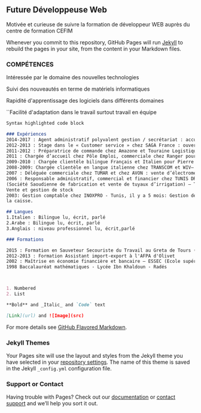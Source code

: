 ## Future Développeuse Web

Motivée et curieuse de suivre la formation de développeur WEB auprès du centre de formation CEFIM

Whenever you commit to this repository, GitHub Pages will run [Jekyll](https://jekyllrb.com/) to rebuild the pages in your site, from the content in your Markdown files.

### COMPÉTENCES

Intéressée par le domaine des nouvelles technologies

Suivi des nouveautés en terme de matériels informatiques

Rapidité d'apprentissage des logiciels dans différents domaines

``Facilité d'adaptation dans le travail surtout travail en équipe

```markdown
Syntax highlighted code block

### Expériences
2014-2017 : Agent administratif polyvalent gestion / secrétariat : accueil des parents et des élèves, prise d’appels, enregistrement des factures sur GFC, saisie des chèques et des espèces sur GTI, classement, archivage, suivi de la cantine, contrôle et modification des informations sur SIECLE et PRONOTE au Collège Léonard de Vinci à Tours. 
2012-2013 : Stage dans le « Customer service » chez SAGA France : ouverture dossier import et export, suivi livraison-dédouanement, négociation des tarifs avec transporteurs.
2011-2012 : Préparatrice de commande chez Amazone et Touraine Logistique
2011 : Chargée d’accueil chez Pôle Emploi, commerciale chez Ranger pour Alice
2009-2010 : Chargée clientèle bilingue Français et Italien pour Pierre et Vacances chez Teleperformance : suivi des réservations, conseil et gestion des litiges, paiement étrangers, modification et corrections de dossiers.
2008-2009: Chargée clientèle en langue italienne chez TRANSCOM et WIV– Tunis, 1 an : Conseillère clientèle, saisie des opérations techniques de télécommunications de la téléphonie fixe italienne TELE2.
2007 : Déléguée commerciale chez TUMAR et chez AVON : vente d’électroménager et de produits cosmétiques
2006 : Responsable administratif, commercial et financier chez TUNIS DRIP 
(Société Saoudienne de fabrication et vente de tuyaux d’irrigation) – Tunis, 3 mois
Vente et gestion de stock
2003: Gestion comptable chez INOXPRO - Tunis, il y a 5 mois: Gestion des opérations comptables, recouvrées, suivies d'opérations bancaires  de la trésorerie et de
la caisse.

## Langues
1.Italien : Bilingue lu, écrit, parlé 
2.Arabe : Bilingue lu, écrit, parlé
3.Anglais : niveau professionnel lu, écrit,parlé

### Formations 

2015 : Formation en Sauveteur Secouriste du Travail au Greta de Tours (37)
2012-2013 : Formation Assistant import-export à l'AFPA d'Olivet 
2002 : Maîtrise en économie financière et bancaire – ESSEC (Ecole supérieure des sciences économiques et commerciales) Tunis
1998 Baccalauréat mathématiques - Lycée Ibn Khaldoun - Radés



1. Numbered
2. List

**Bold** and _Italic_ and `Code` text

[Link](url) and ![Image](src)
```

For more details see [GitHub Flavored Markdown](https://guides.github.com/features/mastering-markdown/).

### Jekyll Themes

Your Pages site will use the layout and styles from the Jekyll theme you have selected in your [repository settings](https://github.com/Myprojets2018/curriculum-Vitae/settings). The name of this theme is saved in the Jekyll `_config.yml` configuration file.

### Support or Contact

Having trouble with Pages? Check out our [documentation](https://help.github.com/categories/github-pages-basics/) or [contact support](https://github.com/contact) and we’ll help you sort it out.
